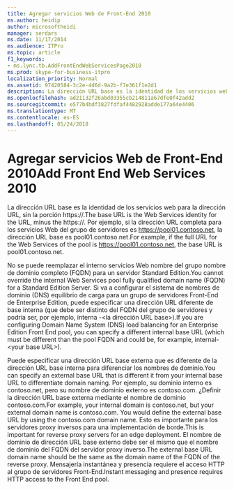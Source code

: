 ```yaml
---
title: Agregar servicios Web de Front-End 2010
ms.author: heidip
author: microsoftheidi
manager: serdars
ms.date: 11/17/2014
ms.audience: ITPro
ms.topic: article
f1_keywords:
- ms.lync.tb.AddFrontEndWebServicesPage2010
ms.prod: skype-for-business-itpro
localization_priority: Normal
ms.assetid: 97420584-3c2e-4d6d-9a2b-f7e361f1e2d1
description: La dirección URL base es la identidad de los servicios web para la dirección URL, sin la porción https://. Por ejemplo, si la dirección URL completa para los servicios Web del grupo de servidores es https://pool01.contoso.net, la dirección URL base es pool01.contoso.net.
ms.openlocfilehash: ad21132f26abd03355cb214811a67dfe0f42add2
ms.sourcegitcommit: e577b4bdf3827fdfaf4482928adde177a64e4406
ms.translationtype: MT
ms.contentlocale: es-ES
ms.lasthandoff: 05/24/2018
---
```

# <a name="add-front-end-web-services-2010"></a><span data-ttu-id="5fa49-104">Agregar servicios Web de Front-End 2010</span><span class="sxs-lookup"><span data-stu-id="5fa49-104">Add Front End Web Services 2010</span></span>
 
<span data-ttu-id="5fa49-105">La dirección URL base es la identidad de los servicios web para la dirección URL, sin la porción https://.</span><span class="sxs-lookup"><span data-stu-id="5fa49-105">The base URL is the Web Services identity for the URL, minus the https://.</span></span> <span data-ttu-id="5fa49-106">Por ejemplo, si la dirección URL completa para los servicios Web del grupo de servidores es https://pool01.contoso.net, la dirección URL base es pool01.contoso.net.</span><span class="sxs-lookup"><span data-stu-id="5fa49-106">For example, if the full URL for the Web Services of the pool is https://pool01.contoso.net, the base URL is pool01.contoso.net.</span></span>
  
<span data-ttu-id="5fa49-107">No se puede reemplazar el interno servicios Web nombre del grupo nombre de dominio completo (FQDN) para un servidor Standard Edition.</span><span class="sxs-lookup"><span data-stu-id="5fa49-107">You cannot override the internal Web Services pool fully qualified domain name (FQDN) for a Standard Edition Server.</span></span> <span data-ttu-id="5fa49-108">Si va a configurar el sistema de nombres de dominio (DNS) equilibrio de carga para un grupo de servidores Front-End de Enterprise Edition, puede especificar una dirección URL diferente de base interna (que debe ser distinto del FQDN del grupo de servidores y podría ser, por ejemplo, interna -\<la dirección URL base\>).</span><span class="sxs-lookup"><span data-stu-id="5fa49-108">If you are configuring Domain Name System (DNS) load balancing for an Enterprise Edition Front End pool, you can specify a different internal base URL (which must be different than the pool FQDN and could be, for example, internal-\<your base URL\>).</span></span>
  
<span data-ttu-id="5fa49-109">Puede especificar una dirección URL base externa que es diferente de la dirección URL base interna para diferenciar los nombres de dominio.</span><span class="sxs-lookup"><span data-stu-id="5fa49-109">You can specify an external base URL that is different it from your internal base URL to differentiate domain naming.</span></span> <span data-ttu-id="5fa49-110">Por ejemplo, su dominio interno es contoso.net, pero su nombre de dominio externo es contoso.com. ¿Definir la dirección URL base externa mediante el nombre de dominio contoso.com.</span><span class="sxs-lookup"><span data-stu-id="5fa49-110">For example, your internal domain is contoso.net, but your external domain name is contoso.com. You would define the external base URL by using the contoso.com domain name.</span></span> <span data-ttu-id="5fa49-111">Esto es importante para los servidores proxy inversos para una implementación de borde.</span><span class="sxs-lookup"><span data-stu-id="5fa49-111">This is important for reverse proxy servers for an edge deployment.</span></span> <span data-ttu-id="5fa49-112">El nombre de dominio de dirección URL base externo debe ser el mismo que el nombre de dominio del FQDN del servidor proxy inverso.</span><span class="sxs-lookup"><span data-stu-id="5fa49-112">The external base URL domain name should be the same as the domain name of the FQDN of the reverse proxy.</span></span> <span data-ttu-id="5fa49-113">Mensajería instantánea y presencia requiere el acceso HTTP al grupo de servidores Front-End.</span><span class="sxs-lookup"><span data-stu-id="5fa49-113">Instant messaging and presence requires HTTP access to the Front End pool.</span></span>
  


